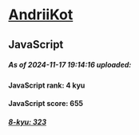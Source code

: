 # [AndriiKot](https://www.codewars.com/users/AndriiKot) 
## JavaScript

##### As of 2024-11-17 19:14:16 uploaded:

#### JavaScript rank: 4 kyu

#### JavaScript score: 655

##### [8-kyu: 323](https://github.com/AndriiKot/JavaScript__CodeWars/tree/main/kyu-8)


